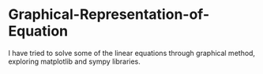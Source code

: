 # Graphical-Representation-of-Equation
I have tried to solve some of the linear equations through graphical method, exploring matplotlib and sympy libraries.

